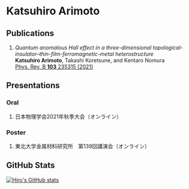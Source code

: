 # Katsuhiro Arimoto

## Publications

1. *Quantum anomalous Hall effect in a three-dimensional topological-insulator–thin-film-ferromagnetic-metal heterostructure*  
**Katsuhiro Arimoto**, Takashi Koretsune, and Kentaro Nomura  
[Phys. Rev. B **103** 235315 (2021)](https://link.aps.org/doi/10.1103/PhysRevB.103.235315)

## Presentations

### Oral

1. 日本物理学会2021年秋季大会（オンライン）

### Poster

1. 東北大学金属材料研究所　第139回講演会（オンライン）

## GitHub Stats

[![Hiro's GitHub stats](https://github-readme-stats.vercel.app/api?username=KatsuhiroArimoto&count_private=true)](https://github.com/anuraghazra/github-readme-stats)

<!--
[![Readme Card](https://github-readme-stats.vercel.app/api/pin/?username=KatsuhiroArimoto&repo=KatsuhiroArimoto)](https://github.com/anuraghazra/github-readme-stats)
[![Top Langs](https://github-readme-stats.vercel.app/api/top-langs/?username=KatsuhiroArimoto&layout=compact)](https://github.com/anuraghazra/github-readme-stats)
-->

<!--
**KatsuhiroArimoto/KatsuhiroArimoto** is a ✨ _special_ ✨ repository because its `README.md` (this file) appears on your GitHub profile.

Here are some ideas to get you started:

- 🔭 I’m currently working on ...
- 🌱 I’m currently learning ...
- 👯 I’m looking to collaborate on ...
- 🤔 I’m looking for help with ...
- 💬 Ask me about ...
- 📫 How to reach me: ...
- 😄 Pronouns: ...
- ⚡ Fun fact: ...
-->
